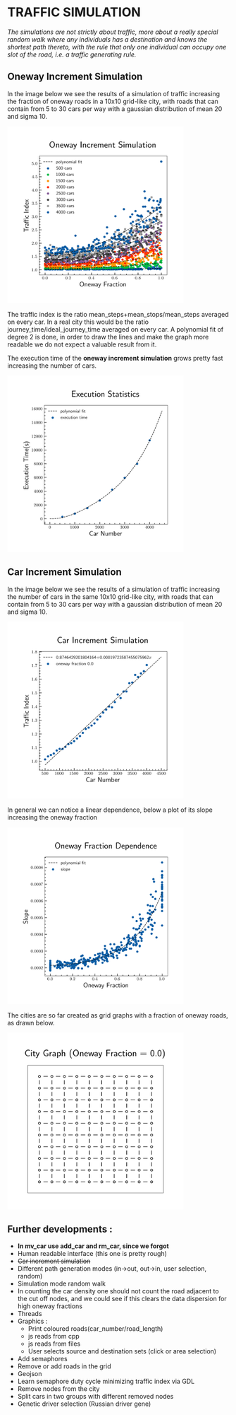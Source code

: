 <h1>TRAFFIC SIMULATION</h1>

<i> The simulations are not strictly about traffic, more about a really special random walk where any individuals has a destination and knows the shortest path thereto, with the rule that only one individual can occupy one slot of the road, i.e. a traffic generating rule.</i>

<h2>Oneway Increment Simulation</h2>

<p>In the image below we see the results of a simulation of traffic increasing the fraction of oneway roads in a 10x10 grid-like city, 
with roads that can contain from 5 to 30 cars per way with a gaussian
distribution of mean 20 and sigma 10.</p>

<img src='oneway_increment.png' width=400 height=400>

<p>The traffic index is the ratio mean_steps+mean_stops/mean_steps averaged on every car. In a real city this would be the ratio journey_time/ideal_journey_time averaged on every car.
A polynomial fit of degree 2 is done, in order to draw the lines and make the graph more readable we do not expect a valuable result from it.</p>

The execution time of the <strong>oneway increment simulation</strong> grows pretty fast increasing the number of cars.

<img src='execution_time.png' width=400 height=400>

<br>

<h2>Car Increment Simulation</h2>

<p>In the image below we see the results of a simulation of traffic increasing the number of cars in the same 10x10 grid-like city, 
with roads that can contain from 5 to 30 cars per way with a gaussian
distribution of mean 20 and sigma 10.</p>

<img src='car_increment.png' width=400 height=400>

<p> In general we can notice a linear dependence, below a plot of its slope increasing the oneway fraction</p>

<img src='oneway_fraction_dependence.png' width=400 height=400>

<p>The cities are so far created as grid graphs with a fraction of oneway roads, as drawn below.</p>

<img src='city.png' width=400 height=400>

<h2> Further developments :</h2>
<ul>
  <li><strong>In mv_car use add_car and rm_car, since we forgot</strong></li>
  <li>Human readable interface (this one is pretty rough)</li>
  <li><s>Car increment simulation</s></li>
  <li>Different path generation modes (in->out, out->in, user selection, random)</li>
  <li> Simulation mode random walk</li>
  <li> In counting the car density one should not count the road adjacent to the cut off nodes, and we could see if this clears the data dispersion for high oneway fractions</li>
  <li>Threads</li>
  <li>Graphics :
    <ul>
      <li>Print coloured roads(car_number/road_length)</li>
      <li>js reads from cpp</li>
      <li>js reads from files</li>
      <li>User selects source and destination sets (click or area selection)</li>
    </ul>
  </li>
  <li>Add semaphores</li>
  <li>Remove or add roads in the grid</li>
  <li>Geojson</li>
  <li>Learn semaphore duty cycle minimizing traffic index via GDL</li>
  <li>Remove nodes from the city</li>
  <li>Split cars in two groups with different removed nodes</li>
  <li>Genetic driver selection (Russian driver gene)</li>
</ul>
